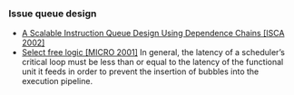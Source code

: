 ### Issue queue design
* [A Scalable Instruction Queue Design Using Dependence Chains [ISCA 2002]](https://sci-hub.bz/10.1109/ISCA.2002.1003589)
* [Select free logic [MICRO 2001]](http://www.eecg.toronto.edu/~moshovos/ACA05/read/brown_micro34.pdf)
    In general, the
    latency of a scheduler’s critical loop must be less than or
    equal to the latency of the functional unit it feeds in order to
    prevent the insertion of bubbles into the execution pipeline.


  







